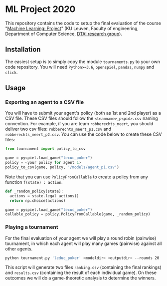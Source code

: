 # ML Project 2020

This repository contains the code to setup the final evaluation of the course "[Machine Learning: Project](https://onderwijsaanbod.kuleuven.be/syllabi/e/H0T25AE.htm)" (KU Leuven, Faculty of engineering, Department of Computer Science, [DTAI research group](https://dtai.cs.kuleuven.be)).

## Installation

The easiest setup is to simply copy the module `tournaments.py` to your own code repository. You will need `Python>=3.6`, `openspiel`, `pandas`, `numpy` and `click`.

## Usage

### Exporting an agent to a CSV file
You will have to submit your agent's policy (both as 1st and 2nd player) as a CSV file. These CSV files should follow the `<teamname>_p<pid>.csv` naming convention. For example, if you are team `robberechts_meert`, you should deliver two csv files: `robberechts_meert_p1.csv` and `robberechts_meert_p2.csv`. You can use the code below to create these CSV files:

```python
from tournament import policy_to_csv

game = pyspiel.load_game("lecuc_poker")
policy = <your policy for agent 1>
policy_to_csv(game, policy, '/models/agent_p1.csv')
```

Note that you can use `PolicyFromCallable` to create a policy from any function `f(state) : action`.

```python
def _random_policy(state):
  actions = state.legal_actions()
  return np.choice(actions)

game = pyspiel.load_game("lecuc_poker")
callable_policy = policy.PolicyFromCallable(game, _random_policy)
```

### Playing a tournament

For the final evaluation of your agent we will play a round robin (pairwise) tournament, in which each agent will play many games (pairwise) against all other agents. 

```sh
python tournament.py 'leduc_poker' <modeldir> <outputdir> --rounds 20
```

This script will generate two files `ranking.csv` (containing the final rankings) and `results.csv` (containing the result of each individual game). On these outcomes we will do a game-theoretic analysis to determine the winners.


